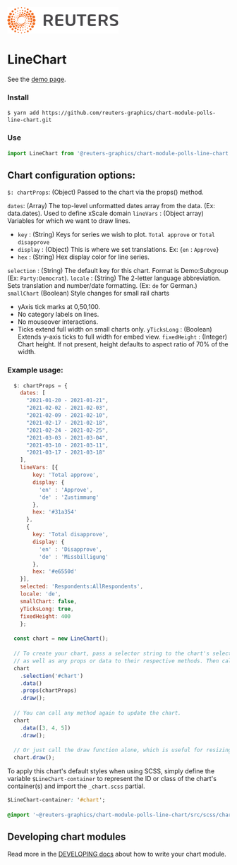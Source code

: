 ![](./badge.svg)

# LineChart

See the [demo page](https://reuters-graphics.github.io/chart-module-polling-lines/).

### Install

```
$ yarn add https://github.com/reuters-graphics/chart-module-polls-line-chart.git
```

### Use

```javascript
import LineChart from '@reuters-graphics/chart-module-polls-line-chart';
```

## Chart configuration options:

`$: chartProps`: (Object) Passed to the chart via the props() method.
 
`dates`: (Array) The top-level unformatted dates array from the data. (Ex: data.dates). Used to define xScale domain
`lineVars` : (Object array) Variables for which we want to draw lines.

  * `key` : (String) Keys for series we wish to plot. `Total approve` or `Total disapprove`
  * `display` : (Object) This is where we set translations. Ex: {`en` : `Approve`}
  * `hex` : (String) Hex display color for line series.
  
`selection` : (String) The default key for this chart. Format is Demo:Subgroup (Ex: `Party:Democrat`).
`locale` : (String) The 2-letter language abbreviation. Sets translation and number/date formatting. (Ex: `de` for German.)
`smallChart` (Boolean) Style changes for small rail charts
  * yAxis tick marks at 0,50,100.
  * No category labels on lines.
  * No mouseover interactions.
  * Ticks extend full width on small charts only.
`yTicksLong` : (Boolean) Extends y-axis ticks to full width for embed view.
`fixedHeight` : (Integer) Chart height. If not present, height defaults to aspect ratio of 70% of the width.

### Example usage: 

```javascript
  $: chartProps = {
    dates: [
      "2021-01-20 - 2021-01-21",
      "2021-02-02 - 2021-02-03",
      "2021-02-09 - 2021-02-10",
      "2021-02-17 - 2021-02-18",
      "2021-02-24 - 2021-02-25",
      "2021-03-03 - 2021-03-04",
      "2021-03-10 - 2021-03-11",
      "2021-03-17 - 2021-03-18"
    ],
    lineVars: [{
        key: 'Total approve',
        display: {
          'en' : 'Approve',
          'de' : 'Zustimmung'
        },
        hex: '#31a354'
      },
      {
        key: 'Total disapprove',
        display: {
          'en' : 'Disapprove',
          'de' : 'Missbilligung'
        },
        hex: '#e6550d'
    }],
    selected: 'Respondents:AllRespondents',
    locale: 'de',
    smallChart: false,
    yTicksLong: true,
    fixedHeight: 400
    };

  const chart = new LineChart();

  // To create your chart, pass a selector string to the chart's selection method,
  // as well as any props or data to their respective methods. Then call draw.
  chart
    .selection('#chart')
    .data()
    .props(chartProps)
    .draw();

  // You can call any method again to update the chart.
  chart
    .data([3, 4, 5])
    .draw();

  // Or just call the draw function alone, which is useful for resizing the chart.
  chart.draw();
```

To apply this chart's default styles when using SCSS, simply define the variable `$LineChart-container` to represent the ID or class of the chart's container(s) and import the `_chart.scss` partial.

```CSS
$LineChart-container: '#chart';

@import '~@reuters-graphics/chart-module-polls-line-chart/src/scss/chart';
```

## Developing chart modules

Read more in the [DEVELOPING docs](./DEVELOPING.md) about how to write your chart module.